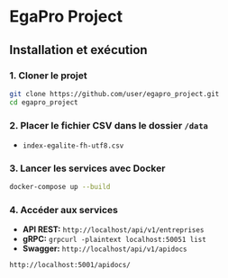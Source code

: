 # EgaPro Project

## Installation et exécution

### 1. Cloner le projet
```bash
git clone https://github.com/user/egapro_project.git
cd egapro_project
```

### 2. Placer le fichier CSV dans le dossier `/data`
- `index-egalite-fh-utf8.csv`

### 3. Lancer les services avec Docker
```bash
docker-compose up --build
```

### 4. Accéder aux services
- **API REST:** `http://localhost/api/v1/entreprises`
- **gRPC:** `grpcurl -plaintext localhost:50051 list`
- **Swagger:** `http://localhost/api/v1/apidocs`
```
http://localhost:5001/apidocs/
